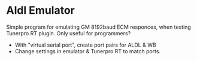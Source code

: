 # Aldl Emulator
Simple program for emulating GM 8192baud ECM responces, when testing Tunerpro RT plugin.
Only useful for programmers?

- With "virtual serial port", create port pairs for ALDL & WB
- Change settings in emulator & Tunerpro RT to match ports.
